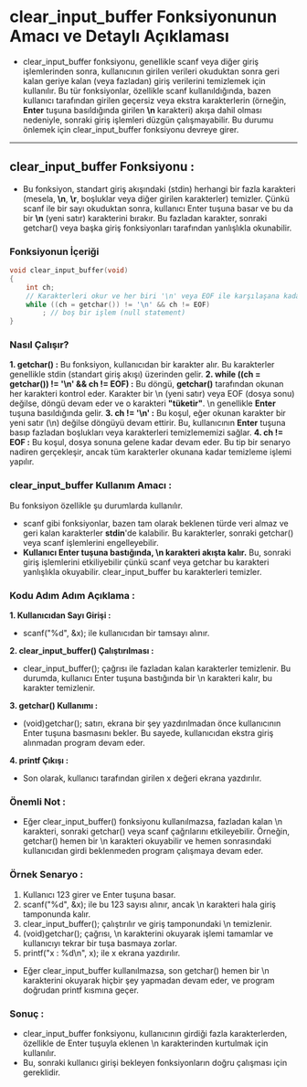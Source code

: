 # clear_input_buffer Fonksiyonunun Amacı ve Detaylı Açıklaması

* clear_input_buffer fonksiyonu, genellikle scanf veya diğer giriş işlemlerinden sonra, kullanıcının girilen verileri okuduktan sonra geri kalan geriye kalan (veya fazladan) giriş verilerini temizlemek için kullanılır. Bu tür fonksiyonlar, özellikle scanf kullanıldığında, bazen kullanıcı tarafından girilen geçersiz veya ekstra karakterlerin (örneğin, **Enter** tuşuna basıldığında girilen **\n** karakteri) akışa dahil olması nedeniyle, sonraki giriş işlemleri düzgün çalışmayabilir. Bu durumu önlemek için clear_input_buffer fonksiyonu devreye girer.

--------------------------------------------------------------------------------------------------------------------------------------------------------

## clear_input_buffer Fonksiyonu :

* Bu fonksiyon, standart giriş akışındaki (stdin) herhangi bir fazla karakteri (mesela, **\n**, **\r**, boşluklar veya diğer girilen karakterler) temizler. Çünkü scanf ile bir sayı okuduktan sonra, kullanıcı Enter tuşuna basar ve bu da bir **\n** (yeni satır) karakterini bırakır. Bu fazladan karakter, sonraki getchar() veya başka giriş fonksiyonları tarafından yanlışlıkla okunabilir.

### Fonksiyonun İçeriği

```c
void clear_input_buffer(void)
{
    int ch;
    // Karakterleri okur ve her biri '\n' veya EOF ile karşılaşana kadar siler
    while ((ch = getchar()) != '\n' && ch != EOF)
        ; // boş bir işlem (null statement)
}
```

### Nasıl Çalışır?

**1. getchar() :** Bu fonksiyon, kullanıcıdan bir karakter alır. Bu karakterler genellikle stdin (standart giriş akışı) üzerinden gelir.
**2. while ((ch = getchar()) != '\n' && ch != EOF) :** Bu döngü, **getchar()** tarafından okunan her karakteri kontrol eder. Karakter bir \n (yeni satır) veya EOF (dosya sonu) değilse, döngü devam eder ve o karakteri **"tüketir"**. \n genellikle **Enter** tuşuna basıldığında gelir.
**3. ch != '\n' :** Bu koşul, eğer okunan karakter bir yeni satır (\n) değilse döngüyü devam ettirir. Bu, kullanıcının **Enter** tuşuna basıp fazladan boşlukları veya karakterleri temizlememizi sağlar.
**4. ch != EOF :** Bu koşul, dosya sonuna gelene kadar devam eder. Bu tip bir senaryo nadiren gerçekleşir, ancak tüm karakterler okunana kadar temizleme işlemi yapılır.

### clear_input_buffer Kullanım Amacı :

Bu fonksiyon özellikle şu durumlarda kullanılır.
* scanf gibi fonksiyonlar, bazen tam olarak beklenen türde veri almaz ve geri kalan karakterler **stdin**'de kalabilir. Bu karakterler, sonraki getchar() veya scanf işlemlerini engelleyebilir.
* **Kullanıcı Enter tuşuna bastığında, \n karakteri akışta kalır.** Bu, sonraki giriş işlemlerini etkiliyebilir çünkü scanf veya getchar bu karakteri yanlışlıkla okuyabilir. clear_input_buffer bu karakterleri temizler.

### Kodu Adım Adım Açıklama :

**1. Kullanıcıdan Sayı Girişi :**
* scanf("%d", &x); ile kullanıcıdan bir tamsayı alınır.

**2. clear_input_buffer() Çalıştırılması :**
* clear_input_buffer(); çağrısı ile fazladan kalan karakterler temizlenir. Bu durumda, kullanıcı Enter tuşuna bastığında bir \n karakteri kalır, bu karakter temizlenir.

**3. getchar() Kullanımı :**
* (void)getchar(); satırı, ekrana bir şey yazdırılmadan önce kullanıcının Enter tuşuna basmasını bekler. Bu sayede, kullanıcıdan ekstra giriş alınmadan program devam eder.

**4. printf Çıkışı :**
* Son olarak, kullanıcı tarafından girilen x değeri ekrana yazdırılır.

### Önemli Not :

* Eğer clear_input_buffer() fonksiyonu kullanılmazsa, fazladan kalan \n karakteri, sonraki getchar() veya scanf çağrılarını etkileyebilir. Örneğin, getchar() hemen bir \n karakteri okuyabilir ve hemen sonrasındaki kullanıcıdan girdi beklenmeden program çalışmaya devam eder.

### Örnek Senaryo :

1. Kullanıcı 123 girer ve Enter tuşuna basar.
2. scanf("%d", &x); ile bu 123 sayısı alınır, ancak \n karakteri hala giriş tamponunda kalır.
3. clear_input_buffer(); çalıştırılır ve giriş tamponundaki \n temizlenir.
4. (void)getchar(); çağrısı, \n karakterini okuyarak işlemi tamamlar ve kullanıcıyı tekrar bir tuşa basmaya zorlar.
5. printf("x : %d\n", x); ile x ekrana yazdırılır.

* Eğer clear_input_buffer kullanılmazsa, son getchar() hemen bir \n karakterini okuyarak hiçbir şey yapmadan devam eder, ve program doğrudan printf kısmına geçer.


### Sonuç :
* clear_input_buffer fonksiyonu, kullanıcının girdiği fazla karakterlerden, özellikle de Enter tuşuyla eklenen \n karakterinden kurtulmak için kullanılır.
* Bu, sonraki kullanıcı girişi bekleyen fonksiyonların doğru çalışması için gereklidir.




































